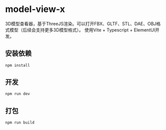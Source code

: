 # model-view-x
3D模型查看器，基于ThreeJS渲染。可以打开FBX、GLTF、STL、DAE、OBJ格式模型（后续会支持更多3D模型格式）。
使用Vite + Typescript + ElementUI开发。

## 安装依赖
```sh
npm install
```

## 开发
```sh
npm run dev
```

## 打包
```sh
npm run build
```
